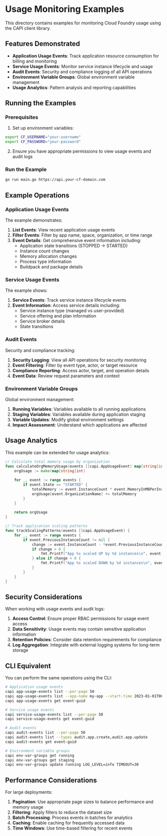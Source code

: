 # Usage Monitoring Examples

This directory contains examples for monitoring Cloud Foundry usage using the CAPI client library.

## Features Demonstrated

- **Application Usage Events**: Track application resource consumption for billing and monitoring
- **Service Usage Events**: Monitor service instance lifecycle and usage
- **Audit Events**: Security and compliance logging of all API operations
- **Environment Variable Groups**: Global environment variable management
- **Usage Analytics**: Pattern analysis and reporting capabilities

## Running the Examples

### Prerequisites

1. Set up environment variables:
```bash
export CF_USERNAME="your-username"
export CF_PASSWORD="your-password"
```

2. Ensure you have appropriate permissions to view usage events and audit logs

### Run the Example

```bash
go run main.go https://api.your-cf-domain.com
```

## Example Operations

### Application Usage Events

The example demonstrates:

1. **List Events**: View recent application usage events
2. **Filter Events**: Filter by app name, space, organization, or time range
3. **Event Details**: Get comprehensive event information including:
   - Application state transitions (STOPPED → STARTED)
   - Instance count changes
   - Memory allocation changes
   - Process type information
   - Buildpack and package details

### Service Usage Events

The example shows:

1. **Service Events**: Track service instance lifecycle events
2. **Event Information**: Access service details including:
   - Service instance type (managed vs user-provided)
   - Service offering and plan information
   - Service broker details
   - State transitions

### Audit Events

Security and compliance tracking:

1. **Security Logging**: View all API operations for security monitoring
2. **Event Filtering**: Filter by event type, actor, or target resource
3. **Compliance Reporting**: Access actor, target, and operation details
4. **Event Data**: Review request parameters and context

### Environment Variable Groups

Global environment management:

1. **Running Variables**: Variables available to all running applications
2. **Staging Variables**: Variables available during application staging
3. **Variable Updates**: Modify global environment settings
4. **Impact Assessment**: Understand which applications are affected

## Usage Analytics

This example can be extended for usage analytics:

```go
// Calculate total memory usage by organization
func calculateOrgMemoryUsage(events []capi.AppUsageEvent) map[string]int {
    orgUsage := make(map[string]int)
    
    for _, event := range events {
        if event.State == "STARTED" {
            totalMemory := event.InstanceCount * event.MemoryInMBPerInstance
            orgUsage[event.OrganizationName] += totalMemory
        }
    }
    
    return orgUsage
}

// Track application scaling patterns
func trackScalingPatterns(events []capi.AppUsageEvent) {
    for _, event := range events {
        if event.PreviousInstanceCount != nil {
            change := event.InstanceCount - *event.PreviousInstanceCount
            if change > 0 {
                fmt.Printf("App %s scaled UP by %d instances\n", event.AppName, change)
            } else if change < 0 {
                fmt.Printf("App %s scaled DOWN by %d instances\n", event.AppName, -change)
            }
        }
    }
}
```

## Security Considerations

When working with usage events and audit logs:

1. **Access Control**: Ensure proper RBAC permissions for usage event access
2. **Data Sensitivity**: Usage events may contain sensitive application information
3. **Retention Policies**: Consider data retention requirements for compliance
4. **Log Aggregation**: Integrate with external logging systems for long-term storage

## CLI Equivalent

You can perform the same operations using the CLI:

```bash
# Application usage events
capi app-usage-events list --per-page 50
capi app-usage-events list --app-name my-app --start-time 2023-01-01T00:00:00Z
capi app-usage-events get event-guid

# Service usage events
capi service-usage-events list --per-page 50
capi service-usage-events get event-guid

# Audit events
capi audit-events list --per-page 50
capi audit-events list --types audit.app.create,audit.app.update
capi audit-events get event-guid

# Environment variable groups
capi env-var-groups get running
capi env-var-groups get staging
capi env-var-groups update running LOG_LEVEL=info TIMEOUT=30
```

## Performance Considerations

For large deployments:

1. **Pagination**: Use appropriate page sizes to balance performance and memory usage
2. **Filtering**: Apply filters to reduce the dataset size
3. **Batch Processing**: Process events in batches for analytics
4. **Caching**: Enable caching for frequently accessed data
5. **Time Windows**: Use time-based filtering for recent events